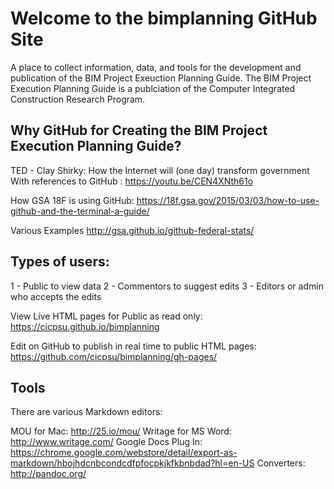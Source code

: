 # Welcome to the bimplanning GitHub Site

A place to collect information, data, and tools for the development and publication of the BIM Project Exeuction Planning Guide.
The BIM Project Execution Planning Guide is a publciation of the Computer Integrated Construction Research Program.

## Why GitHub for Creating the BIM Project Execution Planning Guide?

TED - Clay Shirky: How the Internet will (one day) transform government
With references to GitHub
: https://youtu.be/CEN4XNth61o 

How GSA 18F is using GitHub:
https://18f.gsa.gov/2015/03/03/how-to-use-github-and-the-terminal-a-guide/

Various Examples
http://gsa.github.io/github-federal-stats/

## Types of users:
1 - Public to view data
2 - Commentors to suggest edits
3 - Editors or admin who accepts the edits

View Live HTML pages for Public as read only: 
https://cicpsu.github.io/bimplanning

Edit on GitHub to publish in real time to public HTML pages:
https://github.com/cicpsu/bimplanning/gh-pages/

## Tools

There are various Markdown editors:

MOU for Mac: http://25.io/mou/
Writage for MS Word: http://www.writage.com/
Google Docs Plug In: https://chrome.google.com/webstore/detail/export-as-markdown/hbojhdcnbcondcdfpfocpkjkfkbnbdad?hl=en-US
Converters: http://pandoc.org/
